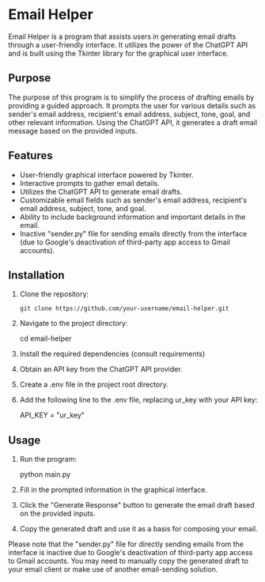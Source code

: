 # Email Helper

Email Helper is a program that assists users in generating email drafts through a user-friendly interface. It utilizes the power of the ChatGPT API and is built using the Tkinter library for the graphical user interface.

## Purpose

The purpose of this program is to simplify the process of drafting emails by providing a guided approach. It prompts the user for various details such as sender's email address, recipient's email address, subject, tone, goal, and other relevant information. Using the ChatGPT API, it generates a draft email message based on the provided inputs.

## Features

- User-friendly graphical interface powered by Tkinter.
- Interactive prompts to gather email details.
- Utilizes the ChatGPT API to generate email drafts.
- Customizable email fields such as sender's email address, recipient's email address, subject, tone, and goal.
- Ability to include background information and important details in the email.
- Inactive "sender.py" file for sending emails directly from the interface (due to Google's deactivation of third-party app access to Gmail accounts).

## Installation

1. Clone the repository:

   ```shell
   git clone https://github.com/your-username/email-helper.git

2. Navigate to the project directory:

    cd email-helper

3. Install the required dependencies (consult requirements)

4. Obtain an API key from the ChatGPT API provider.

5. Create a .env file in the project root directory.

6. Add the following line to the .env file, replacing ur_key with your API key:

    API_KEY = "ur_key"

## Usage 

1. Run the program:

    python main.py 


2. Fill in the prompted information in the graphical interface.

3. Click the "Generate Response" button to generate the email draft based on the provided inputs.

4. Copy the generated draft and use it as a basis for composing your email.

Please note that the "sender.py" file for directly sending emails from the interface is inactive due to Google's deactivation of third-party app access to Gmail accounts. You may need to manually copy the generated draft to your email client or make use of another email-sending solution.